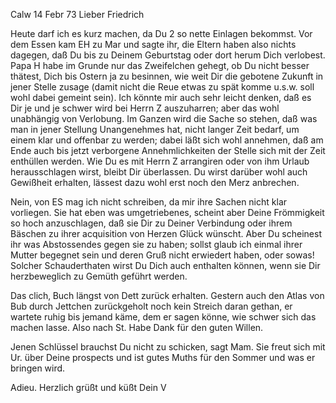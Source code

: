  Calw 14 Febr 73
Lieber Friedrich

Heute darf ich es kurz machen, da Du 2 so nette Einlagen bekommst. Vor dem Essen kam EH zu Mar und sagte ihr, die Eltern haben also nichts dagegen, daß Du bis zu Deinem Geburtstag oder dort herum Dich verlobest. Papa H habe im Grunde nur das Zweifelchen gehegt, ob Du nicht besser thätest, Dich bis Ostern ja zu besinnen, wie weit Dir die gebotene Zukunft in jener Stelle zusage (damit nicht die Reue etwas zu spät komme u.s.w. soll wohl dabei gemeint sein). Ich könnte mir auch sehr leicht denken, daß es Dir je und je schwer wird bei Herrn Z auszuharren; aber das wohl unabhängig von Verlobung. Im Ganzen wird die Sache so stehen, daß was man in jener Stellung Unangenehmes hat, nicht langer Zeit bedarf, um einem klar und offenbar zu werden; dabei läßt sich wohl annehmen, daß am Ende auch bis jetzt verborgene Annehmlichkeiten der Stelle sich mit der Zeit enthüllen werden. Wie Du es mit Herrn Z arrangiren oder von ihm Urlaub herausschlagen wirst, bleibt Dir überlassen. Du wirst darüber wohl auch Gewißheit erhalten, lässest dazu wohl erst noch den Merz anbrechen.

Nein, von ES mag ich nicht schreiben, da mir ihre Sachen nicht klar vorliegen. Sie hat eben was umgetriebenes, scheint aber Deine Frömmigkeit so hoch anzuschlagen, daß sie Dir zu Deiner Verbindung oder ihrem Bäschen zu ihrer acquisition von Herzen Glück wünscht. Aber Du scheinest ihr was Abstossendes gegen sie zu haben; sollst glaub ich einmal ihrer Mutter begegnet sein und deren Gruß nicht erwiedert haben, oder sowas! Solcher Schauderthaten wirst Du Dich auch enthalten können, wenn sie Dir herzbeweglich zu Gemüth geführt werden.

Das clich‚ Buch längst von Dett zurück erhalten. Gestern auch den Atlas von Bub durch Jettchen zurückgeholt noch kein Streich daran gethan, er wartete ruhig bis jemand käme, dem er sagen könne, wie schwer sich das machen lasse. Also nach St. Habe Dank für den guten Willen.

Jenen Schlüssel brauchst Du nicht zu schicken, sagt Mam. Sie freut sich mit Ur. über Deine prospects und ist gutes Muths für den Sommer und was er bringen wird.

 Adieu. Herzlich grüßt und küßt Dein V
